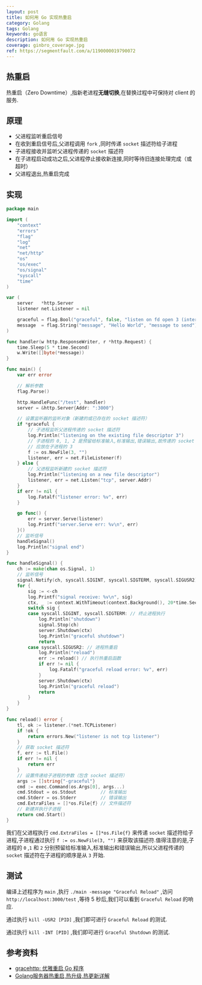 ```yaml
---
layout: post
title: 如何用 Go 实现热重启
category: Golang
tags: Golang
keywords: go语言
description: 如何用 Go 实现热重启
coverage: ginbro_coverage.jpg
ref: https://segmentfault.com/a/1190000019790072
---
```


## 热重启

热重启（Zero Downtime）,指新老进程**无缝切换**,在替换过程中可保持对 client 的服务.

## 原理

* 父进程监听重启信号
* 在收到重启信号后,父进程调用 `fork` ,同时传递 `socket` 描述符给子进程
* 子进程接收并监听父进程传递的 `socket` 描述符
* 在子进程启动成功之后,父进程停止接收新连接,同时等待旧连接处理完成（或超时）
* 父进程退出,热重启完成

## 实现

```go
package main

import (
    "context"
    "errors"
    "flag"
    "log"
    "net"
    "net/http"
    "os"
    "os/exec"
    "os/signal"
    "syscall"
    "time"
)

var (
    server   *http.Server
    listener net.Listener = nil

    graceful = flag.Bool("graceful", false, "listen on fd open 3 (internal use only)")
    message  = flag.String("message", "Hello World", "message to send")
)

func handler(w http.ResponseWriter, r *http.Request) {
    time.Sleep(5 * time.Second)
    w.Write([]byte(*message))
}

func main() {
    var err error

    // 解析参数
    flag.Parse()

    http.HandleFunc("/test", handler)
    server = &http.Server{Addr: ":3000"}

    // 设置监听器的监听对象（新建的或已存在的 socket 描述符）
    if *graceful {
        // 子进程监听父进程传递的 socket 描述符
        log.Println("listening on the existing file descriptor 3")
        // 子进程的 0, 1, 2 是预留给标准输入,标准输出,错误输出,故传递的 socket 描述符
        // 应放在子进程的 3
        f := os.NewFile(3, "")
        listener, err = net.FileListener(f)
    } else {
        // 父进程监听新建的 socket 描述符
        log.Println("listening on a new file descriptor")
        listener, err = net.Listen("tcp", server.Addr)
    }
    if err != nil {
        log.Fatalf("listener error: %v", err)
    }

    go func() {
        err = server.Serve(listener)
        log.Printf("server.Serve err: %v\n", err)
    }()
    // 监听信号
    handleSignal()
    log.Println("signal end")
}

func handleSignal() {
    ch := make(chan os.Signal, 1)
    // 监听信号
    signal.Notify(ch, syscall.SIGINT, syscall.SIGTERM, syscall.SIGUSR2)
    for {
        sig := <-ch
        log.Printf("signal receive: %v\n", sig)
        ctx, _ := context.WithTimeout(context.Background(), 20*time.Second)
        switch sig {
        case syscall.SIGINT, syscall.SIGTERM: // 终止进程执行
            log.Println("shutdown")
            signal.Stop(ch)
            server.Shutdown(ctx)
            log.Println("graceful shutdown")
            return
        case syscall.SIGUSR2: // 进程热重启
            log.Println("reload")
            err := reload() // 执行热重启函数
            if err != nil {
                log.Fatalf("graceful reload error: %v", err)
            }
            server.Shutdown(ctx)
            log.Println("graceful reload")
            return
        }
    }
}

func reload() error {
    tl, ok := listener.(*net.TCPListener)
    if !ok {
        return errors.New("listener is not tcp listener")
    }
    // 获取 socket 描述符
    f, err := tl.File()
    if err != nil {
        return err
    }
    // 设置传递给子进程的参数（包含 socket 描述符）
    args := []string{"-graceful"}
    cmd := exec.Command(os.Args[0], args...)
    cmd.Stdout = os.Stdout         // 标准输出
    cmd.Stderr = os.Stderr         // 错误输出
    cmd.ExtraFiles = []*os.File{f} // 文件描述符
    // 新建并执行子进程
    return cmd.Start()
}
```

我们在父进程执行 `cmd.ExtraFiles = []*os.File{f}` 来传递 `socket` 描述符给子进程,子进程通过执行 `f := os.NewFile(3, "")` 来获取该描述符.值得注意的是,子进程的 `0` ,`1` 和 `2`
分别预留给标准输入,标准输出和错误输出,所以父进程传递的 `socket` 描述符在子进程的顺序是从 `3` 开始.

## 测试

编译上述程序为 `main` ,执行 `./main -message "Graceful Reload"` ,访问 `http://localhost:3000/test` ,等待 5 秒后,我们可以看到 `Graceful Reload` 的响应.

通过执行 `kill -USR2 [PID]` ,我们即可进行 `Graceful Reload` 的测试.

通过执行 `kill -INT [PID]` ,我们即可进行 `Graceful Shutdown` 的测试.

## 参考资料

* [gracehttp: 优雅重启 Go 程序](https://segmentfault.com/a/1190000015232528)
* [Golang服务器热重启,热升级,热更新详解](https://www.cnblogs.com/sunsky303/p/9778466.html)

